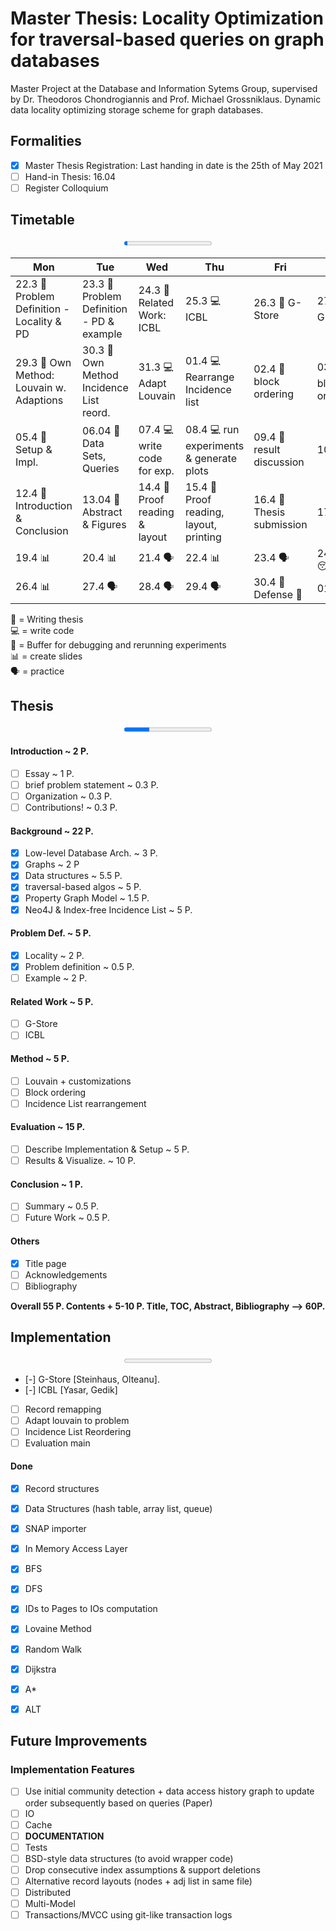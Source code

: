 # Master Thesis:  Locality Optimization for traversal-based queries on graph databases

Master Project at the Database and Information Sytems Group, supervised by Dr. Theodoros Chondrogiannis and Prof. Michael Grossniklaus. Dynamic data locality optimizing storage scheme for graph databases.  

## Formalities
- [x] Master Thesis Registration: Last handing in date is the 25th of May 2021  
- [ ] Hand-in Thesis: 16.04
- [ ] Register Colloquium

## Timetable
<p style="text-align: center;">
<progress id="time" value="1" max="26">Time</progress>



| Mon  	| Tue  	| Wed  	| Thu  	| Fri  	| Sat  	| Sun  	|
|---	|---	|---	|---	|---	|---	|---	|
|22.3 :pencil:   Problem Definition - Locality & PD | 23.3 :pencil:  Problem Definition - PD & example |  24.3 :pencil: Related Work: ICBL  	|   25.3 :computer: ICBL 	|   26.3 :pencil: G-Store	|  27.3 :computer: G-Store 	| 28.3 :computer: remap IDs & Debugging  	|
|  29.3 :pencil: Own Method: Louvain w. Adaptions 	| 30.3 :pencil: Own Method Incidence List reord.  	| 31.3 :computer: Adapt Louvain  	| 01.4 :computer: Rearrange Incidence list   	|  02.4 :pencil: block ordering 	| 03.4 :computer: block ordering  	| 04.4 :computer: debugging  	|
| 05.4 :pencil: Setup & Impl.  	| 06.04  :pencil: Data Sets, Queries 	|  07.4 :computer: write code for exp.	| 08.4 :computer: run experiments & generate plots  	| 09.4 :pencil: result discussion   | 10.4  :floppy_disk: 	|  11.4 :floppy_disk: 	|
| 12.4 :pencil: Introduction & Conclusion  	| 13.04 :pencil: Abstract & Figures   	| 14.4 :pencil: Proof reading & layout  	|  15.4 :pencil: Proof reading, layout, printing 	|  16.4 :dart: Thesis submission 	| 17.4 :beers:  	|   18.4 :beers:	|
| 19.4  :bar_chart: 	|   20.4 :bar_chart:	|   21.4 :speaking_head:	|   22.4 :bar_chart:	|   23.4 :speaking_head:	|  24.4 :sleeping:	|   25.4 :sleeping:	|
| 26.4  :bar_chart: 	|   27.4 :speaking_head: |  28.4  :speaking_head:	|   29.4 :speaking_head:	|   30.4 :dart: Defense	:checkered_flag: |  01.5 :beers:	|   02.5 :beers:	|
</p>

:pencil: = Writing thesis  
:computer: = write code  
:floppy_disk: = Buffer for debugging and rerunning experiments  
:bar_chart: = create slides  
:speaking_head: = practice  

## Thesis  
<p style="text-align: center;">
<progress id="write" value="2" max="7">Thesis</progress>
</p>

#### Introduction ~ 2 P. 
- [ ] Essay ~ 1 P.
- [ ] brief problem statement ~ 0.3 P.
- [ ] Organization ~ 0.3 P.
- [ ] Contributions! ~ 0.3 P.

#### Background ~ 22 P.
- [x] Low-level Database Arch. ~ 3 P.
- [x] Graphs ~ 2 P
- [x] Data structures ~ 5.5 P.
- [x] traversal-based algos ~ 5 P.
- [x] Property Graph Model ~ 1.5 P.
- [x] Neo4J & Index-free Incidence List ~ 5 P.

#### Problem Def. ~ 5 P.
- [x] Locality ~ 2 P.
- [x] Problem definition ~ 0.5 P.
- [ ] Example ~ 2 P.

#### Related Work ~ 5 P.
- [ ] G-Store
- [ ] ICBL

#### Method ~ 5 P.
- [ ] Louvain + customizations
- [ ] Block ordering
- [ ] Incidence List rearrangement

#### Evaluation ~ 15 P.
- [ ] Describe Implementation & Setup ~ 5 P.
- [ ] Results & Visualize. ~ 10 P.

#### Conclusion ~ 1 P.
- [ ] Summary ~ 0.5 P.
- [ ] Future Work ~ 0.5 P.

#### Others
- [x] Title page
- [ ] Acknowledgements
- [ ] Bibliography

**Overall 55 P. Contents + 5-10 P. Title, TOC, Abstract, Bibliography --> 60P.**


## Implementation
<p style="text-align: center;">
<progress id="file" value="0" max="6">Implementation</progress>
</p>  

- [-] G-Store  [Steinhaus, Olteanu].
- [-] ICBL [Yasar, Gedik]
- [ ] Record remapping
- [ ] Adapt louvain to problem
- [ ] Incidence List Reordering
- [ ] Evaluation main

#### Done
- [x] Record structures  
- [x] Data Structures (hash table, array list, queue)
- [x] SNAP importer
- [x] In Memory Access Layer 
- [x] BFS
- [x] DFS
- [x] IDs to Pages to IOs computation
- [x] Lovaine Method
- [x] Random Walk
- [x] Dijkstra
- [x] A\*
- [x] ALT



## Future Improvements
### Implementation Features
- [ ] Use initial community detection + data access history graph to update order subsequently based on queries (Paper)
- [ ] IO
- [ ] Cache
- [ ] __DOCUMENTATION__
- [ ] Tests
- [ ] BSD-style data structures (to avoid wrapper code)
- [ ] Drop consecutive index assumptions & support deletions
- [ ] Alternative record layouts (nodes + adj list in same file)
- [ ] Distributed
- [ ] Multi-Model
- [ ] Transactions/MVCC using git-like transaction logs

